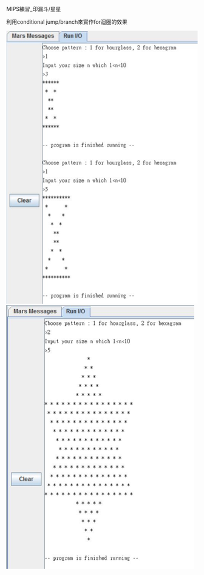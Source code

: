 MIPS練習_印漏斗/星星

利用conditional jump/branch來實作for迴圈的效果

![Screenshot](PrintStar_screenshot_01.jpg?raw=true "Screenshot")
![Screenshot](PrintStar_screenshot_02.jpg?raw=true "Screenshot")
